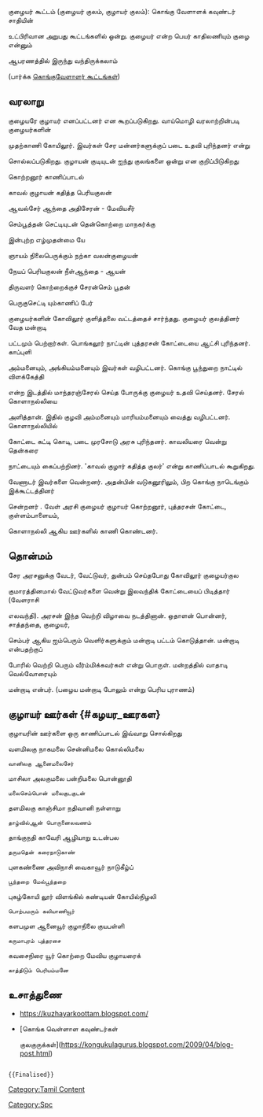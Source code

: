 குழையர் கூட்டம் (குழையர் குலம், குழாயர் குலம்): கொங்கு வேளாளக் கவுண்டர் சாதியின்
உட்பிரிவான அறுபது கூட்டங்களில் ஒன்று. குழையர் என்ற பெயர் காதிலணியும் குழை என்னும்
ஆபரணத்தில் இருந்து வந்திருக்கலாம்

(பார்க்க [கொங்குவேளாளர் கூட்டங்கள்](கொங்குவேளாளர்_கூட்டங்கள் "wikilink"))

## வரலாறு

குழையரே குழாயர் எனப்பட்டனர் என கூறப்படுகிறது. வாய்மொழி வரலாற்றின்படி குழையர்களின்
முதற்காணி கோயிலூர். இவர்கள் சேர மன்னர்களுக்குப் படை உதவி புரிந்தனர் என்று
சொல்லப்படுகிறது. குழாயன் குடியுடன் ஐந்து குலங்களை ஒன்று என குறிப்பிடுகிறது
கொற்றனூர் காணிப்பாடல்

காவல் குழாயன் கதித்த பெரியகுலன்

ஆவல்சேர் ஆந்தை அதிசேரன் - மேவியசீர்

செம்பூத்தன் செட்டியுடன் தென்கொற்றை மாநகர்க்கு

இன்புற்ற எழ்முதன்மை யே

ஞாயம் நிலைபெருக்கும் நற்கா வலன்குழையன்

நேயப் பெரியகுலன் நீள்ஆந்தை - ஆயன்

திருவளர் கொற்றைக்குச் சேரன்செம் பூதன்

பெருகுசெட்டி யும்காணிப் பேர்

குழையர்களின் கோவிலூர் குளித்தலை வட்டத்தைச் சார்ந்தது. குழையர் குலத்தினர் வேத மன்றாடி
பட்டமும் பெற்றார்கள். பொங்கலூர் நாட்டின் புத்தரசன் கோட்டையை ஆட்சி புரிந்தனர். காப்புளி
அம்மனையும், அங்கியம்மனையும் இவர்கள் வழிபட்டனர். கொங்கு பூந்துறை நாட்டில் விளக்கேத்தி
என்ற இடத்தில் மாந்தரஞ்சேரல் செய்த போருக்கு குழையர் உதவி செய்தனர். சேரல் கொளாநல்லியை
அளித்தான். இதில் குழவி அம்மனையும் மாரியம்மனையும் வைத்து வழிபட்டனர். கொளாநல்லியில்
கோட்டை கட்டி கொடி, படை முரசோடு அரசு புரிந்தனர். காவலியரை வென்று தென்கரை
நாட்டையும் கைப்பற்றினர். \'காவல் குழார் கதித்த குலர்' என்று காணிப்பாடல் கூறுகிறது.
வேணாடர் இவர்களை வென்றனர். அதன்பின் வடுகனூரிலும், பிற கொங்கு நாடெங்கும் இக்கூட்டத்தினர்
சென்றனர் . வேள் அரசி குழையர் குழாயர் கொற்றனூர், புத்தரசன் கோட்டை, குள்ளம்பாளையம்,
கொளாநல்லி ஆகிய ஊர்களில் காணி கொண்டனர்.

## தொன்மம்

சேர அரசனுக்கு வேடர், வேட்டுவர், துன்பம் செய்தபோது கோவிலூர் குழையர்குல
குமாரத்தினமால் வேட்டுவர்களை வென்று இலவந்திக் கோட்டையைப் பிடித்தார் (வேளராசி
எலவந்தி). அரசன் இந்த வெற்றி விழாவை நடத்தினான். ஒதாளன் பொன்னர், சாத்தந்தை, குழையர்,
செம்பர் ஆகிய ஐம்பெரும் வெளிர்களுக்கும் மன்றாடி பட்டம் கொடுத்தான். மன்றாடி என்பதற்குப்
போரில் வெற்றி பெரும் வீர்ம்மிக்கவர்கள் என்று பொருள். மன்றத்தில் வாதாடி வெல்வோரையும்
மன்றாடி என்பர். (பழைய மன்றாடி போலும் என்று பெரிய புராணம்)

## குழாயர் ஊர்கள் {#கழயர_ஊரகள}

குழாயரின் ஊர்களை ஒரு காணிப்பாடல் இவ்வாறு சொல்கிறது

வளமிலகு நாகமலை சென்னிமலை கொல்லிமலை

`வானிலகு ஆனைமலைசேர்`

மாசிலா அலகுமலை பன்றிமலை பொன்னூதி

`மலைசெம்பொன் மலைகுடகுடன்`

தளமிலகு காஞ்சிமா நதிவானி நள்ளாறு

`தாழ்வில்ஆன் பொருனைலவணம்`

தாங்குநதி காவேரி ஆழியாறு உடன்பல

`தருமதென் கரைநாடுகாண்`

புளகண்ணை அவிநாசி வைகாவூர் நாடுகீழ்ப்

`பூந்தறை மேல்பூந்தறை`

புகழ்கோயி லூர் விளங்கில் கண்டியன் கோயில்நிழலி

`பொற்பமரும் கலியாணியூர்`

களபமுள ஆனையூர் குழாநிலை குயபள்ளி

`கருமாபுரம் புத்தரசை`

கவசைநிரை யூர் கொற்றை மேவிய குழாயரைக்

`காத்திடும் பெரியம்மனே `

## உசாத்துணை

-   <https://kuzhayarkoottam.blogspot.com/>
-   [கொங்க வெள்ளாள கவுண்டர்கள்
    குலகுருக்கள்](https://kongukulagurus.blogspot.com/2009/04/blog-post.html)

```{=mediawiki}
{{Finalised}}
```
[Category:Tamil Content](Category:Tamil_Content "wikilink")
[Category:Spc](Category:Spc "wikilink")
